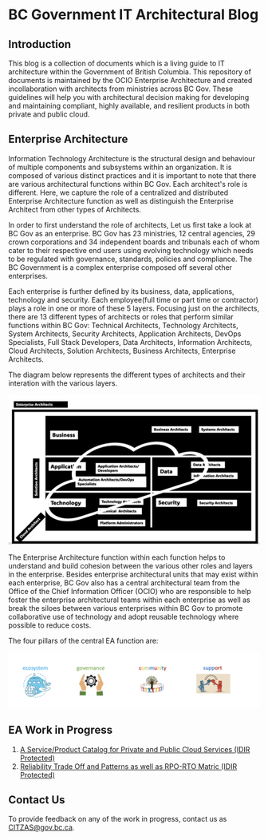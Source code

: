 # BC Government IT Architectural Blog

## Introduction 

This blog is a collection of documents which is a living guide to IT architecture within the Government of British Columbia. This repository of documents is maintained by the OCIO Enterprise Architecture and created incollaboration with architects from ministries across BC Gov. These guidelines will help you with architectural decision making for developing and maintaining compliant, highly available, and resilient products in both private and public cloud. 

## Enterprise Architecture

Information Technology Architecture is the structural design and behaviour of multiple components and subsystems within an organization. It is composed of various distinct practices and it is important to note that there are various architectural functions within BC Gov. Each architect's role is different. Here, we capture the role of a centralized and distributed Enterprise Architecture function as well as distinguish the Enterprise Architect from other types of Architects.

In order to first understand the role of architects, Let us first take a look at BC Gov as an enterprise. BC Gov has 23 ministries, 12 central agencies, 29 crown corporations and 34 independent boards and tribunals each of whom cater to their respective end users using evolving technology which needs to be regulated with governance, standards, policies and compliance. The BC Government is a complex enterprise composed off several other enterprises. 

Each enterprise is further defined by its business, data, applications, technology and security. Each employee(full time or part time or contractor) plays a role in one or more of these 5 layers. Focusing just on the architects, there are 13 different types of architects or roles that perform similar functions within BC Gov: Technical Architects, Technology Architects, System Architects, Security Architects, Application Architects, DevOps Specialists, Full Stack Developers, Data Architects, Information Architects, Cloud Architects, Solution Architects, Business Architects, Enterprise Architects.

The diagram below represents the different types of architects and their interation with the various layers. 


![types of architects](assets/images/types-of-architects.png)


The Enterprise Architecture function within each function helps to understand and build cohesion between the various other roles and layers in the enterprise. Besides enterprise architectural units that may exist within each enterprise, BC Gov also has a central architectural team from the Office of the Chief Information Officer (OCIO) who are responsible to help foster the enterprise architectural teams within each enterprise as well as break the siloes between various enterprises within BC Gov to promote collaborative use of technology and adopt reusable technology where possible to reduce costs.

The four pillars of the central EA function are:

![pillars of EA](assets/images/pillars-of-EA.png)

## EA Work in Progress

1. [A Service/Product Catalog for Private and Public Cloud Services (IDIR Protected)](https://bcgov.sharepoint.com/:x:/r/teams/08374/Shared%20Documents/General/bcgov_product_catalog.xlsx?d=w4ba2a72f36f645629208db5f474795c2&csf=1&web=1&e=o4HiFl) 
2. [Reliability Trade Off and Patterns as well as RPO-RTO Matric (IDIR Protected)](https://bcgov.sharepoint.com/:x:/r/teams/08374/Shared%20Documents/General/rpo-rto-matrix.xlsx?d=w3875a6489a3b4e60b4c2588047897efd&csf=1&web=1&e=zeo0xW)

## Contact Us

To provide feedback on any of the work in progress, contact us as CITZAS@gov.bc.ca.
